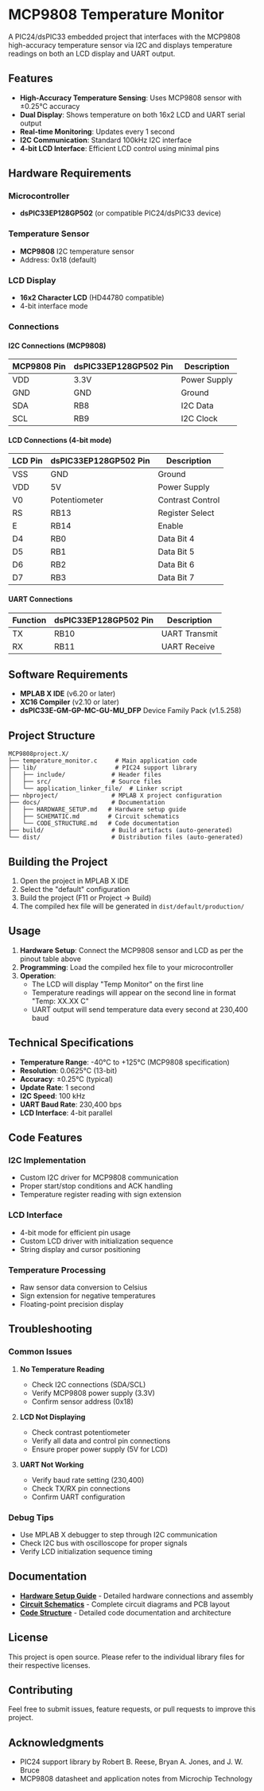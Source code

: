 # MCP9808 Temperature Monitor

A PIC24/dsPIC33 embedded project that interfaces with the MCP9808 high-accuracy temperature sensor via I2C and displays temperature readings on both an LCD display and UART output.

## Features

- **High-Accuracy Temperature Sensing**: Uses MCP9808 sensor with ±0.25°C accuracy
- **Dual Display**: Shows temperature on both 16x2 LCD and UART serial output
- **Real-time Monitoring**: Updates every 1 second
- **I2C Communication**: Standard 100kHz I2C interface
- **4-bit LCD Interface**: Efficient LCD control using minimal pins

## Hardware Requirements

### Microcontroller
- **dsPIC33EP128GP502** (or compatible PIC24/dsPIC33 device)

### Temperature Sensor
- **MCP9808** I2C temperature sensor
- Address: 0x18 (default)

### LCD Display
- **16x2 Character LCD** (HD44780 compatible)
- 4-bit interface mode

### Connections

#### I2C Connections (MCP9808)
| MCP9808 Pin | dsPIC33EP128GP502 Pin | Description |
|-------------|----------------------|-------------|
| VDD         | 3.3V                 | Power Supply |
| GND         | GND                  | Ground |
| SDA         | RB8                  | I2C Data |
| SCL         | RB9                  | I2C Clock |

#### LCD Connections (4-bit mode)
| LCD Pin | dsPIC33EP128GP502 Pin | Description |
|---------|----------------------|-------------|
| VSS      | GND                  | Ground |
| VDD      | 5V                   | Power Supply |
| V0       | Potentiometer        | Contrast Control |
| RS       | RB13                 | Register Select |
| E        | RB14                 | Enable |
| D4       | RB0                  | Data Bit 4 |
| D5       | RB1                  | Data Bit 5 |
| D6       | RB2                  | Data Bit 6 |
| D7       | RB3                  | Data Bit 7 |

#### UART Connections
| Function | dsPIC33EP128GP502 Pin | Description |
|----------|----------------------|-------------|
| TX       | RB10                 | UART Transmit |
| RX       | RB11                 | UART Receive |

## Software Requirements

- **MPLAB X IDE** (v6.20 or later)
- **XC16 Compiler** (v2.10 or later)
- **dsPIC33E-GM-GP-MC-GU-MU_DFP** Device Family Pack (v1.5.258)

## Project Structure

```
MCP9808project.X/
├── temperature_monitor.c     # Main application code
├── lib/                      # PIC24 support library
│   ├── include/             # Header files
│   ├── src/                 # Source files
│   └── application_linker_file/  # Linker script
├── nbproject/               # MPLAB X project configuration
├── docs/                    # Documentation
│   ├── HARDWARE_SETUP.md   # Hardware setup guide
│   ├── SCHEMATIC.md        # Circuit schematics
│   └── CODE_STRUCTURE.md   # Code documentation
├── build/                   # Build artifacts (auto-generated)
└── dist/                    # Distribution files (auto-generated)
```

## Building the Project

1. Open the project in MPLAB X IDE
2. Select the "default" configuration
3. Build the project (F11 or Project → Build)
4. The compiled hex file will be generated in `dist/default/production/`

## Usage

1. **Hardware Setup**: Connect the MCP9808 sensor and LCD as per the pinout table above
2. **Programming**: Load the compiled hex file to your microcontroller
3. **Operation**: 
   - The LCD will display "Temp Monitor" on the first line
   - Temperature readings will appear on the second line in format "Temp: XX.XX C"
   - UART output will send temperature data every second at 230,400 baud

## Technical Specifications

- **Temperature Range**: -40°C to +125°C (MCP9808 specification)
- **Resolution**: 0.0625°C (13-bit)
- **Accuracy**: ±0.25°C (typical)
- **Update Rate**: 1 second
- **I2C Speed**: 100 kHz
- **UART Baud Rate**: 230,400 bps
- **LCD Interface**: 4-bit parallel

## Code Features

### I2C Implementation
- Custom I2C driver for MCP9808 communication
- Proper start/stop conditions and ACK handling
- Temperature register reading with sign extension

### LCD Interface
- 4-bit mode for efficient pin usage
- Custom LCD driver with initialization sequence
- String display and cursor positioning

### Temperature Processing
- Raw sensor data conversion to Celsius
- Sign extension for negative temperatures
- Floating-point precision display

## Troubleshooting

### Common Issues

1. **No Temperature Reading**
   - Check I2C connections (SDA/SCL)
   - Verify MCP9808 power supply (3.3V)
   - Confirm sensor address (0x18)

2. **LCD Not Displaying**
   - Check contrast potentiometer
   - Verify all data and control pin connections
   - Ensure proper power supply (5V for LCD)

3. **UART Not Working**
   - Verify baud rate setting (230,400)
   - Check TX/RX pin connections
   - Confirm UART configuration

### Debug Tips

- Use MPLAB X debugger to step through I2C communication
- Check I2C bus with oscilloscope for proper signals
- Verify LCD initialization sequence timing

## Documentation

- **[Hardware Setup Guide](docs/HARDWARE_SETUP.md)** - Detailed hardware connections and assembly
- **[Circuit Schematics](docs/SCHEMATIC.md)** - Complete circuit diagrams and PCB layout
- **[Code Structure](docs/CODE_STRUCTURE.md)** - Detailed code documentation and architecture

## License

This project is open source. Please refer to the individual library files for their respective licenses.

## Contributing

Feel free to submit issues, feature requests, or pull requests to improve this project.

## Acknowledgments

- PIC24 support library by Robert B. Reese, Bryan A. Jones, and J. W. Bruce
- MCP9808 datasheet and application notes from Microchip Technology
